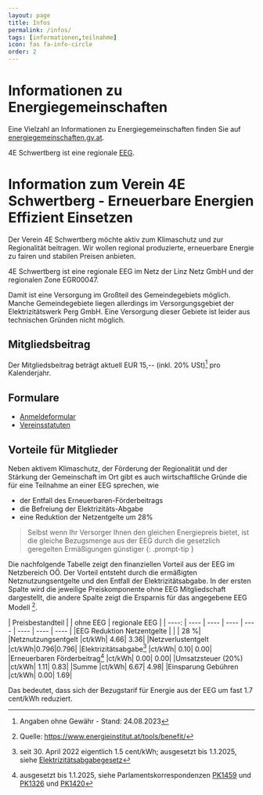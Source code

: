 ```yaml
---
layout: page
title: Infos
permalink: /infos/
tags: [informationen,teilnahme]
icon: fas fa-info-circle
order: 2
---
```


# Informationen zu Energiegemeinschaften

Eine Vielzahl an Informationen zu Energiegemeinschaften finden Sie auf [energiegemeinschaften.gv.at](https://energiegemeinschaften.gv.at/).

4E Schwertberg ist eine regionale [EEG](https://energiegemeinschaften.gv.at/erneuerbare-energie-gemeinschaften-eeg/).

# Information zum Verein **4E Schwertberg - Erneuerbare Energien Effizient Einsetzen**

Der Verein 4E Schwertberg möchte aktiv zum Klimaschutz und zur Regionalität beitragen. Wir wollen regional produzierte, erneuerbare Energie zu fairen und stabilen Preisen anbieten.

4E Schwertberg ist eine regionale EEG im Netz der Linz Netz GmbH und der regionalen Zone EGR00047.

Damit ist eine Versorgung im Großteil des Gemeindegebiets möglich. Manche Gemeindegebiete liegen 
allerdings im Versorgungsgebiet der Elektrizitätswerk Perg GmbH. Eine Versorgung dieser Gebiete
ist leider aus technischen Gründen nicht möglich.

## Mitgliedsbeitrag

Der Mitgliedsbeitrag beträgt aktuell EUR 15,-- (inkl. 20% USt)[^1] pro Kalenderjahr.


## Formulare

- [Anmeldeformular](/assets/docs/Aufnahmeantrag_zum_Verein.pdf)
- [Vereinsstatuten](/assets/docs/Vereinsstatuten_4E_Schwertberg.pdf)

## Vorteile für Mitglieder

Neben aktivem Klimaschutz, der Förderung der Regionalität und der Stärkung der Gemeinschaft im Ort
gibt es auch wirtschaftliche Gründe die für eine Teilnahme an einer EEG sprechen, wie

* der Entfall des Erneuerbaren-Förderbeitrags
* die Befreiung der Elektrizitäts-Abgabe
* eine Reduktion der Netzentgelte um 28%

> Selbst wenn Ihr Versorger Ihnen den gleichen Energiepreis bietet, ist die gleiche Bezugsmenge aus der
> EEG durch die gesetzlich geregelten Ermäßigungen günstiger
{: .prompt-tip }

Die nachfolgende Tabelle zeigt den finanziellen Vorteil aus der EEG im Netzbereich OÖ. Der Vorteil
entsteht durch die ermäßigten Netznutzungsentgelte und den Entfall der Elektrizitätsabgabe.
In der ersten Spalte wird die jeweilige Preiskomponente ohne EEG Mitgliedschaft dargestellt, die andere Spalte zeigt die Ersparnis für das angegebene EEG Modell [^2].

| Preisbestandteil |   | ohne EEG | regionale EEG |
| ----: | ---- | ---- | ---- | ---- | ---- | ---- | ---- |
|EEG Reduktion Netzentgelte     |      |     | 28 %|
|Netznutzungsentgelt            |ct/kWh| 4.66| 3.36|
|Netzverlustentgelt             |ct/kWh|0.796|0.796|
|Elektrizitätsabgabe[^3]        |ct/kWh| 0.10| 0.00|
|Erneuerbaren Förderbeitrag[^4] |ct/kWh| 0.00| 0.00|
|Umsatzsteuer (20%)             |ct/kWh| 1.11| 0.83|
|Summe                          |ct/kWh| 6.67| 4.98|
|Einsparung Gebühren            |ct/kWh| 0.00| 1.69|

Das bedeutet, dass sich der Bezugstarif für Energie aus der EEG um fast 1.7 cent/kWh reduziert.

[^1]: Angaben ohne Gewähr - Stand: 24.08.2023
[^2]: Quelle: https://www.energieinstitut.at/tools/benefit/
[^3]: seit 30. April 2022 eigentlich 1.5 cent/kWh; ausgesetzt bis 1.1.2025, siehe [Elektrizitätsabgabegesetz](https://www.ris.bka.gv.at/GeltendeFassung.wxe?Abfrage=Bundesnormen&Gesetzesnummer=10005027)
[^4]: ausgesetzt bis 1.1.2025, siehe Parlamentskorrespondenzen [PK1459](https://www.parlament.gv.at/aktuelles/pk/jahr_2022/pk1459) und [PK1326](https://www.parlament.gv.at/aktuelles/pk/jahr_2023/pk1326) und [PK1420](https://www.parlament.gv.at/aktuelles/pk/jahr_2023/pk1420)